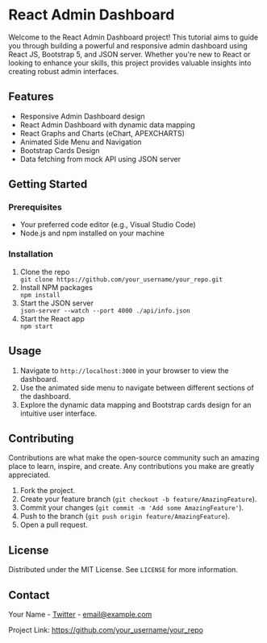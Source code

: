 <!DOCTYPE html>
<html lang="en">

<head>
  <meta charset="UTF-8">
  <meta http-equiv="X-UA-Compatible" content="IE=edge">
  <meta name="viewport" content="width=device-width, initial-scale=1.0">
  <title>React Admin Dashboard</title>
</head>

<body>
  <h1>React Admin Dashboard</h1>
  <p>Welcome to the React Admin Dashboard project! This tutorial aims to guide you through building a powerful and responsive
    admin dashboard using React JS, Bootstrap 5, and JSON server. Whether you're new to React or looking to enhance your
    skills, this project provides valuable insights into creating robust admin interfaces.</p>

  <h2>Features</h2>
  <ul>
    <li>Responsive Admin Dashboard design</li>
    <li>React Admin Dashboard with dynamic data mapping</li>
    <li>React Graphs and Charts (eChart, APEXCHARTS)</li>
    <li>Animated Side Menu and Navigation</li>
    <li>Bootstrap Cards Design</li>
    <li>Data fetching from mock API using JSON server</li>
  </ul>

  <h2>Getting Started</h2>
  <h3>Prerequisites</h3>
  <ul>
    <li>Your preferred code editor (e.g., Visual Studio Code)</li>
    <li>Node.js and npm installed on your machine</li>
  </ul>

  <h3>Installation</h3>
  <ol>
    <li>Clone the repo</li>
    <code>git clone https://github.com/your_username/your_repo.git</code>
    <li>Install NPM packages</li>
    <code>npm install</code>
    <li>Start the JSON server</li>
    <code>json-server --watch --port 4000 ./api/info.json</code>
    <li>Start the React app</li>
    <code>npm start</code>
  </ol>

  <h2>Usage</h2>
  <ol>
    <li>Navigate to <code>http://localhost:3000</code> in your browser to view the dashboard.</li>
    <li>Use the animated side menu to navigate between different sections of the dashboard.</li>
    <li>Explore the dynamic data mapping and Bootstrap cards design for an intuitive user interface.</li>
  </ol>

  <h2>Contributing</h2>
  <p>Contributions are what make the open-source community such an amazing place to learn, inspire, and create. Any contributions
    you make are greatly appreciated.</p>
  <ol>
    <li>Fork the project.</li>
    <li>Create your feature branch (<code>git checkout -b feature/AmazingFeature</code>).</li>
    <li>Commit your changes (<code>git commit -m 'Add some AmazingFeature'</code>).</li>
    <li>Push to the branch (<code>git push origin feature/AmazingFeature</code>).</li>
    <li>Open a pull request.</li>
  </ol>

  <h2>License</h2>
  <p>Distributed under the MIT License. See <code>LICENSE</code> for more information.</p>

  <h2>Contact</h2>
  <p>Your Name - <a href="https://twitter.com/your_twitter">Twitter</a> - <a href="mailto:email@example.com">email@example.com</a></p>

  <p>Project Link: <a href="https://github.com/your_username/your_repo">https://github.com/your_username/your_repo</a></p>
</body>

</html>
